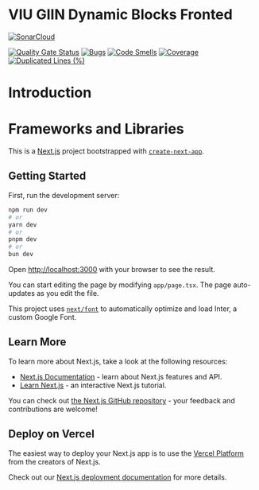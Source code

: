 # VIU GIIN Dynamic Blocks Fronted
[![SonarCloud](https://sonarcloud.io/images/project_badges/sonarcloud-white.svg)](https://sonarcloud.io/summary/new_code?id=rsmondejar_giin-dynamic-blocks-frontend)

[![Quality Gate Status](https://sonarcloud.io/api/project_badges/measure?project=rsmondejar_giin-dynamic-blocks-frontend&metric=alert_status)](https://sonarcloud.io/summary/new_code?id=rsmondejar_giin-dynamic-blocks-frontend)
[![Bugs](https://sonarcloud.io/api/project_badges/measure?project=rsmondejar_giin-dynamic-blocks-frontend&metric=bugs)](https://sonarcloud.io/summary/new_code?id=rsmondejar_giin-dynamic-blocks-frontend)
[![Code Smells](https://sonarcloud.io/api/project_badges/measure?project=rsmondejar_giin-dynamic-blocks-frontend&metric=code_smells)](https://sonarcloud.io/summary/new_code?id=rsmondejar_giin-dynamic-blocks-frontend)
[![Coverage](https://sonarcloud.io/api/project_badges/measure?project=rsmondejar_giin-dynamic-blocks-frontend&metric=coverage)](https://sonarcloud.io/summary/new_code?id=rsmondejar_giin-dynamic-blocks-frontend)
[![Duplicated Lines (%)](https://sonarcloud.io/api/project_badges/measure?project=rsmondejar_giin-dynamic-blocks-frontend&metric=duplicated_lines_density)](https://sonarcloud.io/summary/new_code?id=rsmondejar_giin-dynamic-blocks-frontend)


# Introduction


# Frameworks and Libraries
This is a [Next.js](https://nextjs.org/) project bootstrapped with [`create-next-app`](https://github.com/vercel/next.js/tree/canary/packages/create-next-app).

## Getting Started

First, run the development server:

```bash
npm run dev
# or
yarn dev
# or
pnpm dev
# or
bun dev
```

Open [http://localhost:3000](http://localhost:3000) with your browser to see the result.

You can start editing the page by modifying `app/page.tsx`. The page auto-updates as you edit the file.

This project uses [`next/font`](https://nextjs.org/docs/basic-features/font-optimization) to automatically optimize and load Inter, a custom Google Font.

## Learn More

To learn more about Next.js, take a look at the following resources:

- [Next.js Documentation](https://nextjs.org/docs) - learn about Next.js features and API.
- [Learn Next.js](https://nextjs.org/learn) - an interactive Next.js tutorial.

You can check out [the Next.js GitHub repository](https://github.com/vercel/next.js/) - your feedback and contributions are welcome!

## Deploy on Vercel

The easiest way to deploy your Next.js app is to use the [Vercel Platform](https://vercel.com/new?utm_medium=default-template&filter=next.js&utm_source=create-next-app&utm_campaign=create-next-app-readme) from the creators of Next.js.

Check out our [Next.js deployment documentation](https://nextjs.org/docs/deployment) for more details.
